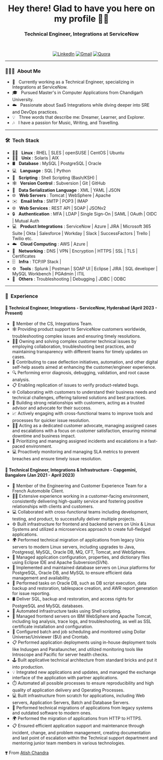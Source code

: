 <h1 align="center"> Hey there! Glad to have you here on my profile 👨‍💻 </h1>

<h3 align="center">  Technical Engineer, Integrations at ServiceNow </h3> <br>

<p align="center"> 
<a href="https://www.linkedin.com/in/atishchandra/"><img alt="LinkedIn" src="https://img.shields.io/badge/LinkedIn-Let's%20Connect-blue"></a>
<a href="mailto:atishchandra2000@gmail.com"><img alt="Gmail" src="https://img.shields.io/badge/Gmail-Shoot%20%20me%20a%20Mail-red"></a>
<a href="https://www.quora.com/profile/Atish-Chandra-5"><img alt="Quora" src="https://img.shields.io/badge/Quora-Ask%20n%20Answer-lightgrey"></a>
</p>

---------------------------------------------------------------------------------------------------------------------------------------------------------------------------------

<h3> 👨🏻‍💻 &nbsp;About Me </h3>

- 💼 &nbsp; Currently working as a Technical Engineer, specializing in Integrations at ServiceNow.
- 🎓 &nbsp; Pursued Master's in Computer Applications from Chandigarh University.
- ☁️ &nbsp; Passionate about SaaS Integrations while diving deeper into SRE and DevOps practices.
- 💡 &nbsp; Three words that describe me: Dreamer, Learner, and Explorer.
- 🎶 &nbsp; I have a passion for Music, Writing, and Travelling.

---------------------------------------------------------------------------------------------------------------------------------------------------------------------------------

<h3> 🛠 &nbsp;Tech Stack</h3>

- 🧑‍💻 &nbsp; **Linux** : RHEL | SLES | openSUSE | CentOS | Ubuntu
- 🧑‍💻 &nbsp; **Unix**  : Solaris | AIX
- 🛢 &nbsp; **Database** : MySQL | PostgreSQL | Oracle
- 💻 &nbsp; **Language** : SQL | Python
- 📜 &nbsp; **Scripting** : Shell Scripting (Bash/KSH) |
- 🕸️ &nbsp; **Version Control** : Subversion | Git | GitHub
- 📜 &nbsp; **Data Serialization Language** : XML | YAML | JSON
- 🌐 &nbsp; **Web Servers** : Tomcat | WebSphere | Apache
- ✉️ &nbsp; **Email Infra** : SMTP | POP3 | IMAP
- 🌐 &nbsp; **Web Services** : REST API | SOAP | JSONv2  
- 🔒 &nbsp; **Authentication** : MFA | LDAP | Single Sign-On | SAML | OAuth | OIDC | Mutual Auth
- 💻 &nbsp; **Product Integrations** : ServiceNow | Azure | JIRA | Microsoft 365 Suite | Okta | Salesforce | Workday | Slack | SuccessFactors | Trello | Twilio etc. 
- ☁️ &nbsp; **Cloud Computing** : AWS | Azure |
- 📶 &nbsp; **Networking** : DNS | VPN | Encryption | HTTPS | SSL | TLS | Certificates
- 🗄️ &nbsp; **Infra** : TCP/IP Stack |
- ⚙️ &nbsp; **Tools** : Splunk | Postman | SOAP UI | Eclipse | JIRA | SQL developer | MySQL Workbench | PGAdmin | ITIL
- 🔧 &nbsp; **Others** : Troubleshooting | Debugging | JDBC | ODBC

---------------------------------------------------------------------------------------------------------------------------------------------------------------------------------

<h3> 💼 &nbsp;Experience</h3>

#### 🏢 Technical Engineer, Integrations - ServiceNow, Hyderabad (April 2023 - Present)

- 🏢 Member of the CS, Integrations Team.
- 🕸️ Providing product support to ServiceNow customers worldwide, troubleshooting complex issues and ensuring timely resolutions.
- 🧑‍💻 Owning and solving complex customer technical issues by employing collaboration, troubleshooting best practices, and maintaining transparency with different teams for timely updates on cases.
- 🔄 Contributing to case deflection initiatives, automation, and other digital self-help assets aimed at enhancing the customer/engineer experience.
- 🔍 Performing error diagnosis, debugging, validation, and root cause analysis.
- 📋 Enabling replication of issues to verify product-related bugs.
- 🌐 Collaborating with customers to understand their business needs and technical challenges, offering tailored solutions and best practices.
- 🤝 Building strong relationships with customers, acting as a trusted advisor and advocate for their success.
- 📈 Actively engaging with cross-functional teams to improve tools and processes for quicker issue resolution.
- 👨‍🔧 Acting as a dedicated customer advocate, managing assigned cases and escalations with a focus on customer satisfaction, ensuring minimal downtime and business impact.
- 📜 Prioritizing and managing assigned incidents and escalations in a fast-paced environment.
- 💻 Proactively monitoring and managing SLA metrics to prevent breaches and ensure timely issue resolution.

#### 🏢 Technical Engineer, Integrations & Infrastructure - Capgemini, Bangalore (Jan 2021 - April 2023)

- 🏢 Member of the Engineering and Customer Experience Team for a French Automobile Client.
- 👨‍💻 Extensive experience working in a customer-facing environment, consistently delivering high-quality service and fostering positive relationships with clients and customers.
- 💻 Collaborated with cross-functional teams including development, testing, and product, to successfully deliver multiple projects.
- ⚙️ Built infrastructure for frontend and backend servers on Unix & Linux Systems and utilized a microservices approach to create full-fledged applications.
- 🌍 Performed technical migration of applications from legacy Unix servers to modern Linux servers, including upgrades to Java, Postgresql, MySQL, Oracle DB, MQ, CFT, Tomcat, and WebSphere.
- 🔧 Managed application configuration, properties, and dictionary files using Eclipse IDE and Apache Subversion(SVN).
- 🔗 Implemented and maintained database servers on Linux platforms for PostgreSQL, Oracle DB, and MySQL to ensure efficient data management and availability.
- 💬 Performed tasks on Oracle DB, such as DB script execution, data backup and restoration, tablespace creation, and AWR report generation for issue reporting.
- 🛢  Deliver SQL, backup and restoration, and access rights for PostgreSQL and MySQL databases.
- 💜 Automated infrastructure tasks using Shell scripting.
- 🏢 Managed frontend servers on IBM WebSphere and Apache Tomcat, including log analysis, trace logs, and troubleshooting, as well as SSL certificate installation and configuration.
- 🔧 Configured batch and job scheduling and monitored using Dollar Universe/Univiewer ($U) and Crontab.
- 📋 Performed application deployments using in-house deployment tools like Indusgen and Parallauncher, and utilized monitoring tools like Introscope and Pacific for server health checks.
- 🕹️ Built applicative technical architecture from standard bricks and put it into production.
- 💡 Integrated new applications and updates, and managed the exchange interface of the application with partner applications.
- ⏱️ Automated all possible processes to ensure reproducibility and high quality of application delivery and Operating Processes.
- 💻 Built infrastructure from scratch for applications, including Web servers, Application Servers, Batch and Database Servers.
- 🔧 Performed technical migrations of applications from legacy systems and outdated software to modern ones.
- 🌍 Performed the migration of applications from HTTP to HTTPS.
- 📋 Ensured efficient application support and maintenance through incident, change, and problem management, creating documentation and last point of escalation within the Technical support department and mentoring junior team members in various technologies.

❣️ From [Atish Chandra](https://github.com/atishchandra)
